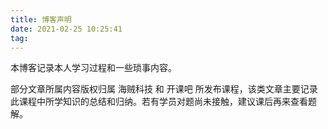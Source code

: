 ```yaml
---
title: 博客声明
date: 2021-02-25 10:25:41
tag: 
---
```






本博客记录本人学习过程和一些琐事内容。

部分文章所属内容版权归属 海贼科技 和 开课吧 所发布课程，该类文章主要记录此课程中所学知识的总结和归纳。若有学员对题尚未接触，建议课后再来查看题解。

